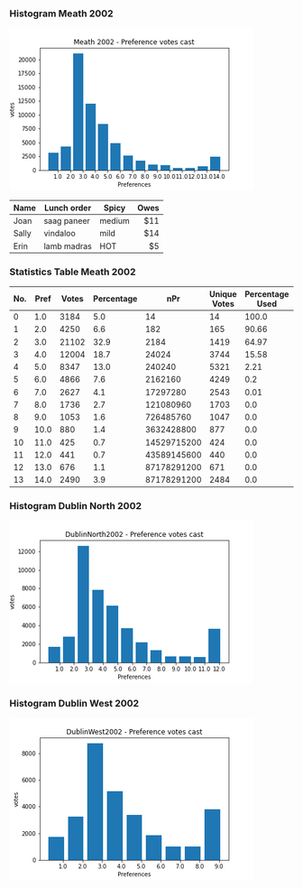 ### Histogram Meath 2002
![Histogram Meath 2002](/images/Meath2002hist.png)

Name | Lunch order | Spicy      | Owes
------- | ---------------- | ---------- | ---------:
Joan  | saag paneer | medium | $11
Sally  | vindaloo        | mild       | $14
Erin   | lamb madras | HOT      | $5

### Statistics Table Meath 2002

No. |Pref|Votes|Percentage|    nPr    |Unique Votes|Percentage Used|Euc Mean|Euc Median|Euc Min|Euc Max
----------|----|-----|----------|-----------|------------|---------------|--------|----------|-------|-------:
     0    | 1.0| 3184|    5.0   |     14    |     14     |     100.0     |   0.0  |    0.0   |  0.0  |  0.0  
     1    | 2.0| 4250|    6.6   |    182    |     165    |     90.66     |  3.24  |   3.47   |  0.0  |  8.14 
     2    | 3.0|21102|   32.9   |    2184   |    1419    |     64.97     |  6.43  |   6.14   |  0.0  | 16.28 
     3    | 4.0|12004|   18.7   |   24024   |    3744    |     15.58     |  9.09  |    8.6   |  0.0  | 22.64 
     4    | 5.0| 8347|   13.0   |   240240  |    5321    |      2.21     |  10.8  |   10.14  |  0.0  | 29.01 
     5    | 6.0| 4866|    7.6   |  2162160  |    4249    |      0.2      |  12.61 |   12.24  |  1.0  | 31.73 
     6    | 7.0| 2627|    4.1   |  17297280 |    2543    |      0.01     |  14.47 |   14.1   |  3.47 | 31.33 
     7    | 8.0| 1736|    2.7   | 121080960 |    1703    |      0.0      |  16.32 |   15.81  |  3.47 | 37.24 
     8    | 9.0| 1053|    1.6   | 726485760 |    1047    |      0.0      |  18.28 |   17.94  |  4.47 |  40.1 
     9    |10.0| 880 |    1.4   | 3632428800|     877    |      0.0      |  21.35 |   21.47  |  4.47 | 41.99 
    10    |11.0| 425 |    0.7   |14529715200|     424    |      0.0      |  22.72 |   22.34  |  6.19 | 42.68 
    11    |12.0| 441 |    0.7   |43589145600|     440    |      0.0      |  25.04 |   25.1   |  7.89 | 44.17 
    12    |13.0| 676 |    1.1   |87178291200|     671    |      0.0      |  27.43 |   27.57  |  9.76 |  48.6 
    13    |14.0| 2490|    3.9   |87178291200|    2484    |      0.0      |  30.42 |   30.27  |  12.5 | 51.25 


### Histogram Dublin North 2002
![Histogram Dublin North 2002](/images/DublinNorth2002hist.png)

### Histogram Dublin West 2002
![Histogram Dublin West 2002](/images/DublinWest2002hist.png)


